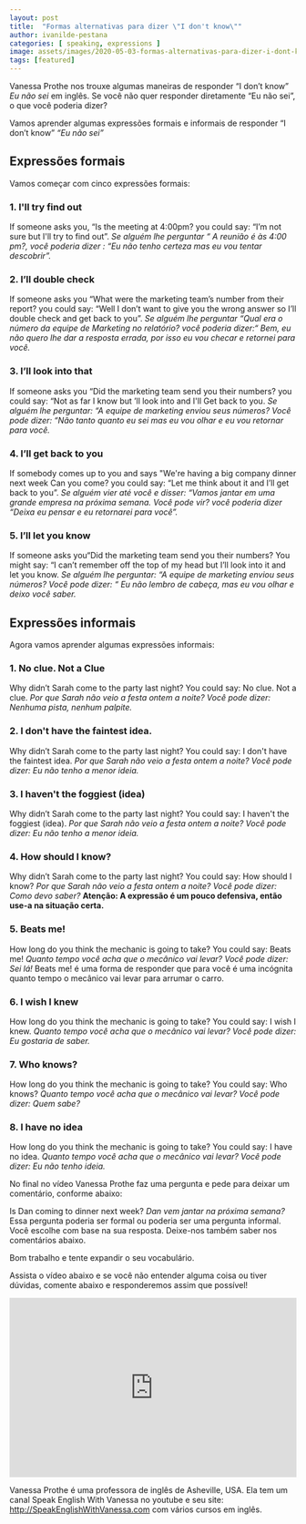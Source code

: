 ```yaml
---
layout: post
title:  "Formas alternativas para dizer \"I don't know\""
author: ivanilde-pestana
categories: [ speaking, expressions ]
image: assets/images/2020-05-03-formas-alternativas-para-dizer-i-dont-know/01.jpg
tags: [featured]
---
```


Vanessa Prothe nos trouxe algumas maneiras de responder <say-it>“I don’t know”</say-it> *Eu não sei* em inglês. Se você não quer responder diretamente “Eu não sei”, o que você poderia dizer?

Vamos aprender algumas expressões formais e informais de responder <say-it>“I don’t know”</say-it>  *“Eu não sei”*

## Expressões formais
Vamos começar com cinco expressões formais:

### 1. <say-it>I'll try find out</say-it>  

<say-it>If someone asks you, “Is the meeting at 4:00pm? you could say: “I’m not sure but I'll try to find out”.</say-it>
*Se alguém lhe perguntar “ A reunião é às 4:00 pm?, você poderia dizer : “Eu não tenho certeza mas eu vou tentar descobrir”.*

### 2. <say-it>I’ll double check</say-it> 

<say-it>If someone asks you “What were the marketing team’s number from their report? you could say: “Well I don’t want to give you the wrong answer so I’ll double check and get back to you”.</say-it>
*Se alguém lhe perguntar “Qual era o número da equipe de Marketing no relatório? você poderia dizer:“ Bem, eu não quero lhe dar a resposta errada, por isso eu vou checar e retornei para você.*

### 3. <say-it>I’ll look into that</say-it>

<say-it>If someone asks you “Did the marketing team send you their numbers? you could say: “Not as far I know but ’ll look into and I'll Get back to you.</say-it>
*Se alguém lhe perguntar: “A equipe de marketing enviou seus números? Você pode dizer: “Não tanto quanto eu sei mas eu vou olhar e eu vou retornar para você.*

### 4. <say-it>I’ll get back to you</say-it> 

<say-it>If somebody comes up to you and says "We're having a big company dinner next week Can you come? you could say: “Let me think about it and I’ll get back to you”.</say-it>
*Se alguém vier até você e disser: “Vamos jantar em uma grande empresa na próxima semana. Você pode vir? você poderia dizer “Deixa eu pensar e eu retornarei para você”.*

### 5. <say-it>I’ll let you know</say-it>  

<say-it>If someone asks you“Did the marketing team send you their numbers? You might say: “I can’t remember off the top of my head but I’ll look into it and let you know.</say-it>
*Se alguém lhe perguntar: “A equipe de marketing enviou seus números? Você pode dizer: “ Eu não lembro de cabeça, mas eu vou olhar e deixo você saber.*

## Expressões informais
Agora vamos aprender algumas expressões informais:

### 1. <say-it>No clue.</say-it> <say-it>Not a Clue</say-it> 
<say-it>Why didn’t Sarah come to the party last night? You could say: No clue. Not a clue.</say-it>
*Por que Sarah não veio a festa ontem a noite?  Você pode dizer: Nenhuma pista, nenhum palpite.*

### 2. <say-it>I don't have the faintest idea.</say-it>
<say-it>Why didn’t Sarah come to the party last night? You could say: I don't have the faintest idea.</say-it>
*Por que Sarah não veio a festa ontem a noite? Você pode dizer: Eu não tenho a menor ideia.*

### 3. <say-it>I haven't the foggiest (idea)</say-it>
<say-it>Why didn’t Sarah come to the party last night? You could say: I haven't the foggiest (idea).</say-it>
*Por que Sarah não veio a festa ontem a noite? Você pode dizer: Eu não tenho a menor ideia.*

### 4. <say-it>How should I know?</say-it>
<say-it>Why didn’t Sarah come to the party last night? You could say: How should I know?</say-it>
*Por que Sarah não veio a festa ontem a noite? Você pode dizer: Como devo saber?*
**Atenção: A expressão é um pouco defensiva, então use-a na situação certa.**

### 5. <say-it>Beats me!</say-it>
<say-it>How long do you think the mechanic is going to take? You could say: Beats me!</say-it>
*Quanto tempo você acha que o mecânico vai levar? Você pode dizer: Sei lá!*
<say-it>Beats me!</say-it> é uma forma de responder que para você é uma incógnita quanto tempo o mecânico vai levar para arrumar o carro.

### 6. <say-it>I wish I knew</say-it>
<say-it>How long do you think the mechanic is going to take? You could say: I wish I knew.</say-it>
*Quanto tempo você acha que o mecânico vai levar? Você pode dizer: Eu gostaria de saber.*

### 7. <say-it>Who knows?</say-it>
<say-it>How long do you think the mechanic is going to take? You could say: Who knows?</say-it>
*Quanto tempo você acha que o mecânico vai levar? Você pode dizer: Quem sabe?*

### 8. <say-it>I have no idea</say-it>
<say-it>How long do you think the mechanic is going to take? You could say: I have no idea.</say-it>
*Quanto tempo você acha que o mecânico vai levar? Você pode dizer: Eu não tenho ideia.*

No final no vídeo Vanessa Prothe faz uma pergunta e pede para deixar um comentário, conforme abaixo:

<say-it>Is Dan coming to dinner next week?</say-it> *Dan vem jantar na próxima semana?*
Essa pergunta poderia ser formal ou poderia ser uma pergunta informal. Você escolhe com base na sua resposta. Deixe-nos também saber nos comentários abaixo.

Bom trabalho e tente expandir o seu vocabulário. 

Assista o vídeo abaixo e se você não entender alguma coisa ou tiver dúvidas, comente abaixo e responderemos assim que possível!

<p><iframe style="width:100%;" height="315" src="https://www.youtube.com/embed/jVIJPXuantM?rel=0&amp;showinfo=0" frameborder="0" allowfullscreen></iframe></p>

Vanessa Prothe é uma professora de inglês de Asheville, USA. Ela tem um canal Speak English With Vanessa no youtube e seu site: <http://SpeakEnglishWithVanessa.com> com vários cursos em inglês.   